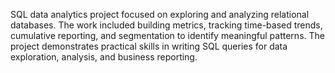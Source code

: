 SQL data analytics project focused on exploring and analyzing relational databases. The work included building metrics, tracking time-based trends, cumulative reporting, and segmentation to identify meaningful patterns. The project demonstrates practical skills in writing SQL queries for data exploration, analysis, and business reporting.
